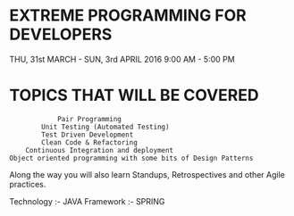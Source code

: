 
#                     EXTREME PROGRAMMING FOR DEVELOPERS

THU, 31st MARCH - SUN, 3rd APRIL 2016 9:00 AM - 5:00 PM

#                     TOPICS THAT WILL BE COVERED

			    Pair Programming 
		    Unit Testing (Automated Testing) 
			Test Driven Development 
			Clean Code & Refactoring 
		Continuous Integration and deployment 
	Object oriented programming with some bits of Design Patterns 
Along the way you will also learn Standups, Retrospectives and other Agile practices.

Technology :- JAVA
Framework  :- SPRING

